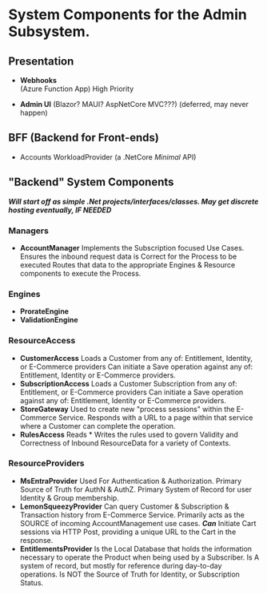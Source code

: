 # System Components for the Admin Subsystem.

## Presentation
*  **Webhooks**  
  (Azure Function App)
  High Priority

* **Admin UI**
  (Blazor?  MAUI?  AspNetCore MVC???)
  (deferred, may never happen)

## BFF (Backend for Front-ends)
* Accounts WorkloadProvider
  (a .NetCore *Minimal* API)

## "Backend" System Components
***Will start off as simple .Net projects/interfaces/classes.  May get discrete hosting eventually, IF NEEDED***
### Managers  
* **AccountManager**
  Implements the Subscription focused Use Cases.  
  Ensures the inbound request data is Correct for the Process to be executed
  Routes that data to the appropriate Engines & Resource components to execute the Process.

### Engines
* **ProrateEngine**
* **ValidationEngine**

### ResourceAccess
* **CustomerAccess**
  Loads a Customer from any of: Entitlement, Identity, or E-Commerce providers
  Can initiate a Save operation against any of: Entitlement, Identity or E-Commerce providers.
* **SubscriptionAccess**
  Loads a Customer Subscription from any of:  Entitlement, or E-Commerce providers
  Can initiate a Save operation against any of:  Entitlement, Identity or E-Commerce providers.
* **StoreGateway**
  Used to create new "process sessions" within the E-Commerce Service.  Responds with a URL to a page within that service where a Customer can complete the operation.
* **RulesAccess**
  Reads * Writes the rules used to govern Validity and Correctness of Inbound ResourceData for a variety of Contexts.

### ResourceProviders
* **MsEntraProvider**
  Used For Authentication & Authorization.
  Primary Source of Truth for AuthN & AuthZ.
  Primary System of Record for user Identity & Group membership.
* **LemonSqueezyProvider**
  Can query Customer & Subscription & Transaction history from E-Commerce Service.
  Primarily acts as the SOURCE of incoming AccountManagement use cases.
  ***Can*** Initiate Cart sessions via HTTP Post, providing a unique URL to the Cart in the response.
* **EntitlementsProvider**
  Is the Local Database that holds the information necessary to operate the Product when being used by a Subscriber.
  Is A system of record, but mostly for reference during day-to-day operations.
  Is NOT the Source of Truth for Identity, or Subscription Status.
